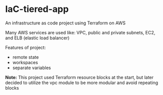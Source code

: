 # IaC-tiered-app

An infrastructure as code project using Terraform on AWS

Many AWS services are used like: VPC, public and private subnets, EC2, and ELB (elastic load balancer)

Features of project:
- remote state
- workspaces
- separate variables

**Note:**
This project used Terraform resource blocks at the start, but later decided to utilize the vpc module to be more modular and avoid repeating blocks